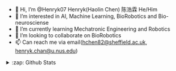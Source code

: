 - 👋 Hi, I’m @Henryk07 Henryk(Haolin Chen) 陈浩霖 He/Him
- 👀 I’m interested in AI, Machine Learning, BioRobotics and Bio-neurosciense
- 🌱 I’m currently learning Mechatronic Engineering and Robotics
- 💞️ I’m looking to collaborate on BioRobotics
- 📫 Can reach me via email(hchen82@sheffield.ac.uk, henryk.chan@u.nus.edu)

<!---
Henryk07/Henryk07 is a ✨ special ✨ repository because its `README.md` (this file) appears on your GitHub profile.
You can click the Preview link to take a look at your changes.
--->

<details>
  <summary>:zap: Github Stats</summary>
  <img align ="left" alt="Henryk Chan's Github Stats" src="https://gitstats.henrykchan.com/api?username=henryk07&theme=great-gatsby&show_icons=true"/> 

  </details>
